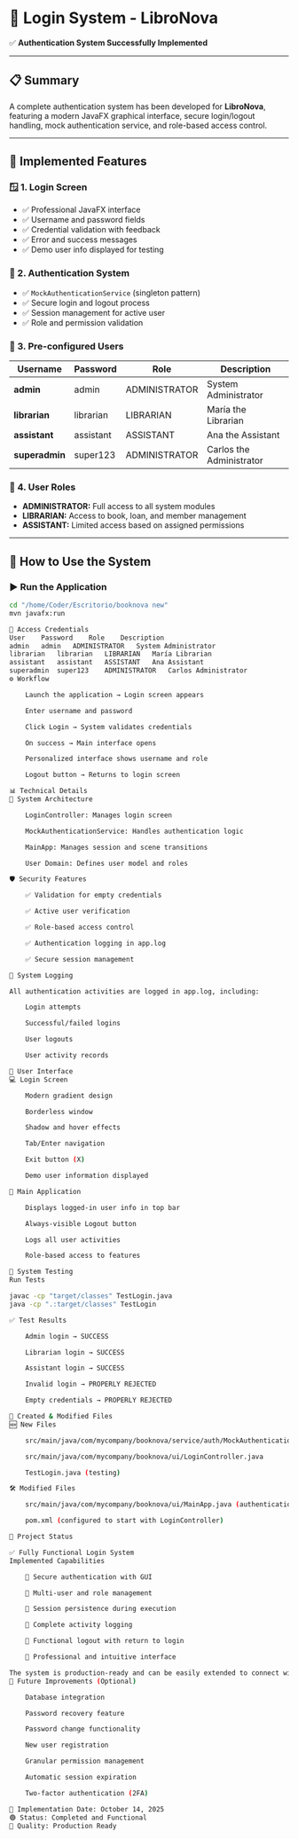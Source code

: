 # 🔐 Login System - LibroNova  

✅ **Authentication System Successfully Implemented**

---

## 📋 Summary

A complete authentication system has been developed for **LibroNova**, featuring a modern JavaFX graphical interface, secure login/logout handling, mock authentication service, and role-based access control.

---

## 🚀 Implemented Features

### 🪟 1. Login Screen
- ✅ Professional JavaFX interface  
- ✅ Username and password fields  
- ✅ Credential validation with feedback  
- ✅ Error and success messages  
- ✅ Demo user info displayed for testing  

### 🔑 2. Authentication System
- ✅ `MockAuthenticationService` (singleton pattern)  
- ✅ Secure login and logout process  
- ✅ Session management for active user  
- ✅ Role and permission validation  

### 👥 3. Pre-configured Users

| Username   | Password   | Role            | Description                |
|-------------|-------------|------------------|-----------------------------|
| **admin**       | admin       | ADMINISTRATOR    | System Administrator        |
| **librarian**   | librarian   | LIBRARIAN        | María the Librarian         |
| **assistant**   | assistant   | ASSISTANT        | Ana the Assistant           |
| **superadmin**  | super123    | ADMINISTRATOR    | Carlos the Administrator    |

### 🧩 4. User Roles
- **ADMINISTRATOR:** Full access to all system modules  
- **LIBRARIAN:** Access to book, loan, and member management  
- **ASSISTANT:** Limited access based on assigned permissions  

---

## 🔧 How to Use the System

### ▶ Run the Application
```bash
cd "/home/Coder/Escritorio/booknova new"
mvn javafx:run

🔐 Access Credentials
User	Password	Role	Description
admin	admin	ADMINISTRATOR	System Administrator
librarian	librarian	LIBRARIAN	María Librarian
assistant	assistant	ASSISTANT	Ana Assistant
superadmin	super123	ADMINISTRATOR	Carlos Administrator
⚙️ Workflow

    Launch the application → Login screen appears

    Enter username and password

    Click Login → System validates credentials

    On success → Main interface opens

    Personalized interface shows username and role

    Logout button → Returns to login screen

📊 Technical Details
🧱 System Architecture

    LoginController: Manages login screen

    MockAuthenticationService: Handles authentication logic

    MainApp: Manages session and scene transitions

    User Domain: Defines user model and roles

🛡️ Security Features

    ✅ Validation for empty credentials

    ✅ Active user verification

    ✅ Role-based access control

    ✅ Authentication logging in app.log

    ✅ Secure session management

🧾 System Logging

All authentication activities are logged in app.log, including:

    Login attempts

    Successful/failed logins

    User logouts

    User activity records

🎨 User Interface
💻 Login Screen

    Modern gradient design

    Borderless window

    Shadow and hover effects

    Tab/Enter navigation

    Exit button (X)

    Demo user information displayed

🧭 Main Application

    Displays logged-in user info in top bar

    Always-visible Logout button

    Logs all user activities

    Role-based access to features

🧪 System Testing
Run Tests

javac -cp "target/classes" TestLogin.java
java -cp ".:target/classes" TestLogin

✅ Test Results

    Admin login → SUCCESS

    Librarian login → SUCCESS

    Assistant login → SUCCESS

    Invalid login → PROPERLY REJECTED

    Empty credentials → PROPERLY REJECTED

📁 Created & Modified Files
🆕 New Files

    src/main/java/com/mycompany/booknova/service/auth/MockAuthenticationService.java

    src/main/java/com/mycompany/booknova/ui/LoginController.java

    TestLogin.java (testing)

🛠️ Modified Files

    src/main/java/com/mycompany/booknova/ui/MainApp.java (authentication integration)

    pom.xml (configured to start with LoginController)

🚀 Project Status

✅ Fully Functional Login System
Implemented Capabilities

    🔐 Secure authentication with GUI

    👥 Multi-user and role management

    💾 Session persistence during execution

    📝 Complete activity logging

    🔄 Functional logout with return to login

    🎨 Professional and intuitive interface

The system is production-ready and can be easily extended to connect with a real database.
🔧 Future Improvements (Optional)

    Database integration

    Password recovery feature

    Password change functionality

    New user registration

    Granular permission management

    Automatic session expiration

    Two-factor authentication (2FA)

📅 Implementation Date: October 14, 2025
🟢 Status: Completed and Functional
🚀 Quality: Production Ready
